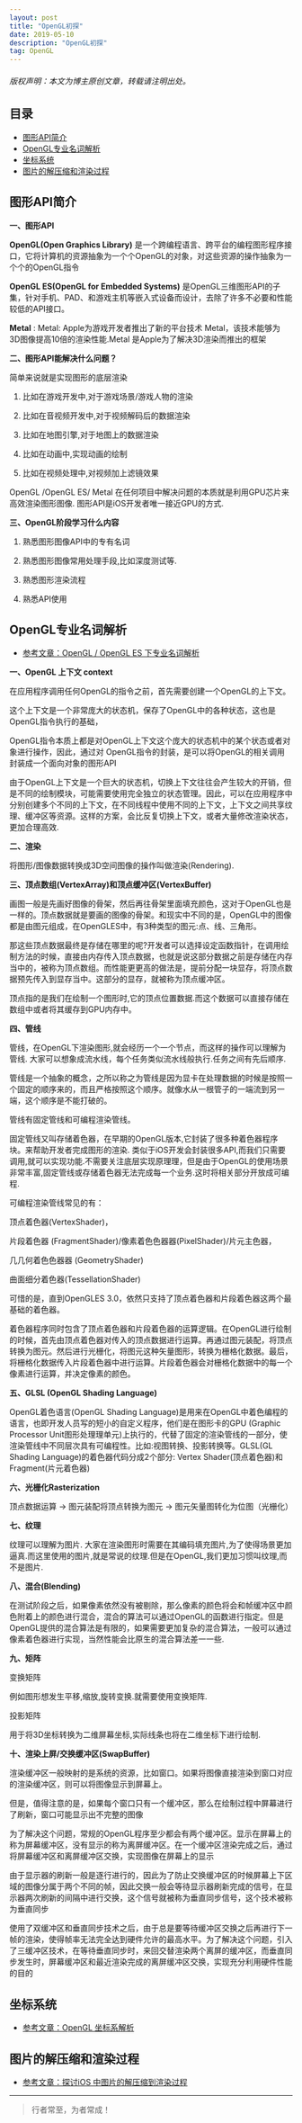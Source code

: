 ```yaml
---
layout: post
title: "OpenGL初探"
date: 2019-05-10
description: "OpenGL初探"
tag: OpenGL
---
```

<h6>版权声明：本文为博主原创文章，转载请注明出处。</h6>



## 目录
- [图形API简介](#content1)   
- [OpenGL专业名词解析](#content2)   
- [坐标系统](#content3)   
- [图片的解压缩和渲染过程](#content4)   





<!-- ************************************************ -->
## <a id="content1"></a>图形API简介

**一、图形API**

**OpenGL(Open Graphics Library)** 是一个跨编程语言、跨平台的编程图形程序接口，它将计算机的资源抽象为一个个OpenGL的对象，对这些资源的操作抽象为一个个的OpenGL指令

**OpenGL ES(OpenGL for Embedded Systems)** 是OpenGL三维图形API的子集，针对手机、PAD、和游戏主机等嵌入式设备而设计，去除了许多不必要和性能较低的API接口。

**Metal**  : Metal: Apple为游戏开发者推出了新的平台技术 Metal，该技术能够为 3D图像提⾼10倍的渲染性能.Metal 是Apple为了解决3D渲染而推出的框架


**二、图形API能解决什么问题？**

简单来说就是实现图形的底层渲染

1. ⽐如在游戏开发中,对于游戏场景/游戏人物的渲染

2. ⽐如在⾳视频开发中,对于视频解码后的数据渲染

3. ⽐如在地图引擎,对于地图上的数据渲染

4. ⽐如在动画中,实现动画的绘制

5. ⽐如在视频处理中,对视频加上滤镜效果

OpenGL /OpenGL ES/ Metal 在任何项⽬中解决问题的本质就是利用GPU芯片来⾼效渲染图形图像. 图形API是iOS开发者唯⼀接近GPU的⽅式.


**三、OpenGL阶段学习什么内容**

1. 熟悉图形图像API中的专有名词 

2. 熟悉图形图像常⽤处理手段,⽐如深度测试等.

3. 熟悉图形渲染流程

4. 熟悉API使⽤


<!-- ************************************************ -->
## <a id="content2"></a>OpenGL专业名词解析

- [参考文章：OpenGL / OpenGL ES 下专业名词解析](https://www.jianshu.com/p/1b09101aa117)


**一、OpenGL 上下文 context**

在应用程序调⽤任何OpenGL的指令之前，首先需要创建一个OpenGL的上下文。

这个上下文是⼀个⾮常庞大的状态机，保存了OpenGL中的各种状态，这也是OpenGL指令执行的基础，

OpenGL指令本质上都是对OpenGL上下⽂这个庞⼤的状态机中的某个状态或者对象进⾏操作，因此，通过对 OpenGL指令的封装，是可以将OpenGL的相关调⽤封装成一个⾯向对象的图形API

由于OpenGL上下⽂是⼀个巨⼤的状态机，切换上下文往往会产⽣较⼤的开销，但是不同的绘制模块，可能需要使用完全独立的状态管理。因此，可以在应⽤程序中分别创建多个不同的上下文，在不同线程中使用不同的上下文，上下文之间共享纹理、缓冲区等资源。这样的方案，会⽐反复切换上下文，或者⼤量修改渲染状态，更加合理高效.


**二、渲染**

将图形/图像数据转换成3D空间图像的操作叫做渲染(Rendering).

**三、顶点数组(VertexArray)和顶点缓冲区(VertexBuffer)**

画图⼀般是先画好图像的⻣架，然后再往⻣架里⾯填充颜色，这对于OpenGL也是⼀样的。顶点数据就是要画的图像的⻣架。和现实中不同的是，OpenGL中的图像都是由图元组成，在OpenGLES中，有3种类型的图元:点、线、三⻆形。

那这些顶点数据最终是存储在哪⾥的呢?开发者可以选择设定函数指针，在调⽤绘制⽅法的时候，直接由内存传入顶点数据，也就是说这部分数据之前是存储在内存当中的，被称为顶点数组。⽽性能更更⾼的做法是，提前分配⼀块显存，将顶点数据预先传⼊到显存当中。这部分的显存，就被称为顶点缓冲区。

顶点指的是我们在绘制⼀个图形时,它的顶点位置数据.⽽这个数据可以直接存储在数组中或者将其缓存到GPU内存中。


**四、管线**

管线，在OpenGL下渲染图形,就会经历⼀个⼀个节点，⽽这样的操作可以理解为管线. ⼤家可以想象成流水线，每个任务类似流水线般执⾏.任务之间有先后顺序. 

管线是⼀个抽象的概念，之所以称之为管线是因为显卡在处理数据的时候是按照一个固定的顺序来的，而且严格按照这个顺序。就像⽔从一根管⼦的一端流到另一端，这个顺序是不能打破的。

管线有固定管线和可编程渲染管线。

固定管线又叫存储着色器，在早期的OpenGL版本,它封装了很多种着⾊器程序块。来帮助开发者完成图形的渲染. 类似于iOS开发会封装很多API,而我们只需要调用,就可以实现功能.不需要关注底层实现原理理，但是由于OpenGL的使⽤场景⾮常丰富,固定管线或存储着⾊器⽆法完成每⼀个业务.这时将相关部分开放成可编程.

可编程渲染管线常见的有： 

顶点着色器(VertexShader)，

⽚段着⾊器 (FragmentShader)/像素着⾊色器器(PixelShader)/片元主色器，

⼏几何着⾊色器器 (GeometryShader)

曲面细分着⾊器(TessellationShader)

可惜的是，直到OpenGLES 3.0，依然只⽀持了顶点着⾊器和片段着⾊器这两个最基础的着⾊器。

着⾊器程序同时包含了顶点着⾊器和⽚段着色器的运算逻辑。在OpenGL进行绘制的时候，⾸先由顶点着⾊器对传⼊的顶点数据进行运算。再通过图元装配，将顶点转换为图元。然后进行光栅化，将图元这种⽮量图形，转换为栅格化数据。最后，将栅格化数据传⼊⽚段着⾊器中进⾏运算。⽚段着⾊器会对栅格化数据中的每⼀个像素进行运算，并决定像素的颜⾊。

**五、GLSL (OpenGL Shading Language)**

OpenGL着⾊语言(OpenGL Shading Language)是⽤来在OpenGL中着⾊编程的语言，也即开发人员写的短⼩的⾃定义程序，他们是在图形卡的GPU (Graphic Processor Unit图形处理理单元)上执⾏的，代替了固定的渲染管线的⼀部分，使渲染管线中不同层次具有可编程性。比如:视图转换、投影转换等。GLSL(GL Shading Language)的着⾊器代码分成2个部分: Vertex Shader(顶点着⾊器)和Fragment(片元着⾊器)

**六、光栅化Rasterization**

顶点数据运算 -> 图元装配将顶点转换为图元 -> 图元矢量图转化为位图（光栅化） 


**七、纹理**

纹理可以理解为图⽚. ⼤家在渲染图形时需要在其编码填充图⽚,为了使得场景更加逼真.⽽这里使⽤的图⽚,就是常说的纹理.但是在OpenGL,我们更加习惯叫纹理,⽽不是图片.

**八、混合(Blending)**

在测试阶段之后，如果像素依然没有被剔除，那么像素的颜色将会和帧缓冲区中颜⾊附着上的颜色进⾏混合，混合的算法可以通过OpenGL的函数进行指定。但是OpenGL提供的混合算法是有限的，如果需要更加复杂的混合算法，⼀般可以通过像素着⾊器进⾏实现，当然性能会⽐原⽣的混合算法差⼀一些.


**九、矩阵**

变换矩阵

例如图形想发⽣平移,缩放,旋转变换.就需要使⽤变换矩阵.

投影矩阵

⽤于将3D坐标转换为⼆维屏幕坐标,实际线条也将在⼆维坐标下进⾏绘制.


**十、渲染上屏/交换缓冲区(SwapBuffer)**

渲染缓冲区⼀般映射的是系统的资源，⽐如窗口。如果将图像直接渲染到窗口对应的渲染缓冲区，则可以将图像显示到屏幕上。

但是，值得注意的是，如果每个窗⼝只有⼀个缓冲区，那么在绘制过程中屏幕进⾏了刷新，窗⼝可能显示出不完整的图像

为了解决这个问题，常规的OpenGL程序⾄少都会有两个缓冲区。显示在屏幕上的称为屏幕缓冲区，没有显示的称为离屏缓冲区。在一个缓冲区渲染完成之后，通过将屏幕缓冲区和离屏缓冲区交换，实现图像在屏幕上的显示

由于显示器的刷新⼀般是逐⾏进⾏的，因此为了防⽌交换缓冲区的时候屏幕上下区域的图像分属于两个不同的帧，因此交换⼀般会等待显示器刷新完成的信号，在显示器两次刷新的间隔中进⾏交换，这个信号就被称为垂直同步信号，这个技术被称为垂直同步

使⽤了双缓冲区和垂直同步技术之后，由于总是要等待缓冲区交换之后再进⾏下⼀帧的渲染，使得帧率⽆法完全达到硬件允许的最⾼水平。为了解决这个问题，引⼊了三缓冲区技术，在等待垂直同步时，来回交替渲染两个离屏的缓冲区，⽽垂直同步发⽣时，屏幕缓冲区和最近渲染完成的离屏缓冲区交换，实现充分利⽤硬件性能的目的



<!-- ************************************************ -->
## <a id="content3"></a>坐标系统

- [参考文章：OpenGL 坐标系解析](https://www.jianshu.com/p/3448f546eac4)



<!-- ************************************************ -->
## <a id="content4"></a>图片的解压缩和渲染过程

- [参考文章：探讨iOS 中图片的解压缩到渲染过程](https://www.jianshu.com/p/72dd074728d8)




----------
>  行者常至，为者常成！


